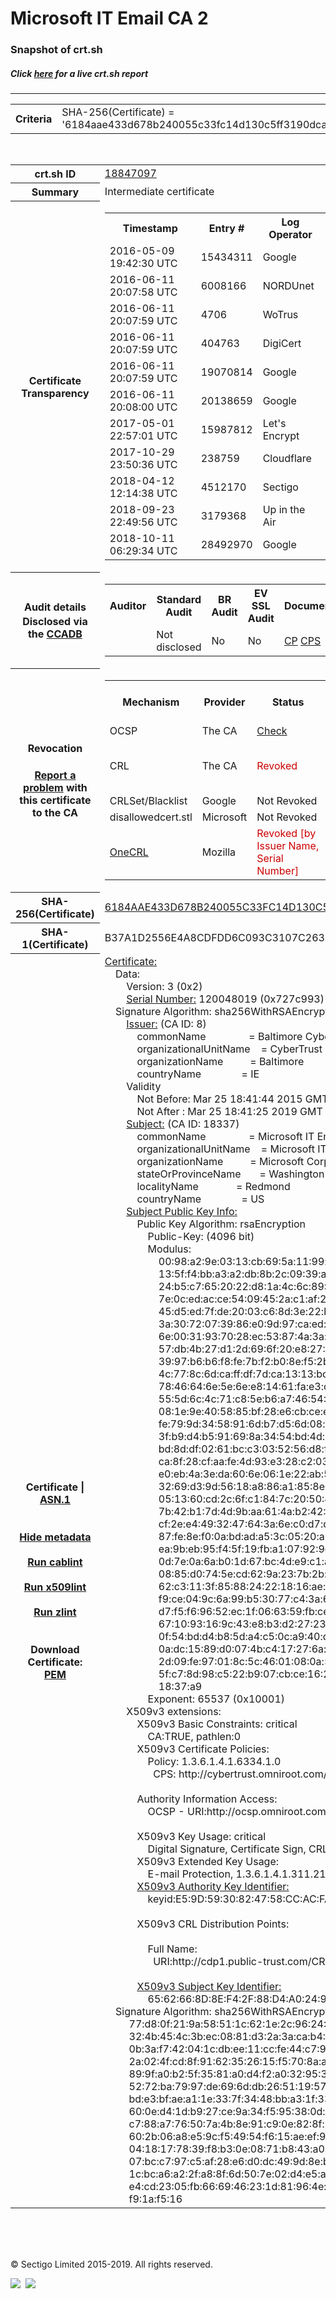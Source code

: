 # Microsoft IT Email CA 2
### Snapshot of crt.sh
##### Click [here](https://crt.sh/?q=6184AAE433D678B240055C33FC14D130C5FF3190DCA58D09BC2F95E81485DD98) for a live crt.sh report

---
<!DOCTYPE HTML PUBLIC "-//W3C//DTD HTML 4.0 Transitional//EN">
<HTML>

<BODY>

<TABLE>
  <TR>
    <TH class="outer">Criteria</TH>
    <TD class="outer">SHA-256(Certificate) = '6184aae433d678b240055c33fc14d130c5ff3190dca58d09bc2f95e81485dd98'</TD>
  </TR>
</TABLE>
<BR>
<TABLE>
  <TR>
    <TH class="outer">crt.sh ID</TH>
    <TD class="outer"><A href="?id=18847097">18847097</A></TD>
  </TR>
  <TR>
    <TH class="outer">Summary</TH>
    <TD class="outer">Intermediate certificate</TD>
  </TR>
  <TR>
    <TH class="outer">Certificate<BR>Transparency</TH>
    <TD class="outer">
<TABLE class="options" style="margin-left:0px">
  <TR>
    <TH>Timestamp</TH>
    <TH>Entry #</TH>
    <TH>Log Operator</TH>
    <TH>Log URL</TH>
  </TR>
  <TR>
    <TD>2016-05-09&nbsp; <FONT class="small">19:42:30 UTC</FONT></TD>
    <TD>15434311</TD>
    <TD>Google</TD>
    <TD>https://ct.googleapis.com/rocketeer</TD>
  </TR>
  <TR>
    <TD>2016-06-11&nbsp; <FONT class="small">20:07:58 UTC</FONT></TD>
    <TD>6008166</TD>
    <TD>NORDUnet</TD>
    <TD>https://plausible.ct.nordu.net</TD>
  </TR>
  <TR>
    <TD>2016-06-11&nbsp; <FONT class="small">20:07:59 UTC</FONT></TD>
    <TD>4706</TD>
    <TD>WoTrus</TD>
    <TD>https://ctlog.wosign.com</TD>
  </TR>
  <TR>
    <TD>2016-06-11&nbsp; <FONT class="small">20:07:59 UTC</FONT></TD>
    <TD>404763</TD>
    <TD>DigiCert</TD>
    <TD>https://ct1.digicert-ct.com/log</TD>
  </TR>
  <TR>
    <TD>2016-06-11&nbsp; <FONT class="small">20:07:59 UTC</FONT></TD>
    <TD>19070814</TD>
    <TD>Google</TD>
    <TD>https://ct.googleapis.com/aviator</TD>
  </TR>
  <TR>
    <TD>2016-06-11&nbsp; <FONT class="small">20:08:00 UTC</FONT></TD>
    <TD>20138659</TD>
    <TD>Google</TD>
    <TD>https://ct.googleapis.com/pilot</TD>
  </TR>
  <TR>
    <TD>2017-05-01&nbsp; <FONT class="small">22:57:01 UTC</FONT></TD>
    <TD>15987812</TD>
    <TD>Let's Encrypt</TD>
    <TD>https://clicky.ct.letsencrypt.org</TD>
  </TR>
  <TR>
    <TD>2017-10-29&nbsp; <FONT class="small">23:50:36 UTC</FONT></TD>
    <TD>238759</TD>
    <TD>Cloudflare</TD>
    <TD>https://ct.cloudflare.com/logs/nimbus2019</TD>
  </TR>
  <TR>
    <TD>2018-04-12&nbsp; <FONT class="small">12:14:38 UTC</FONT></TD>
    <TD>4512170</TD>
    <TD>Sectigo</TD>
    <TD>https://dodo.ct.comodo.com</TD>
  </TR>
  <TR>
    <TD>2018-09-23&nbsp; <FONT class="small">22:49:56 UTC</FONT></TD>
    <TD>3179368</TD>
    <TD>Up in the Air</TD>
    <TD>https://ct.filippo.io/behindthesofa</TD>
  </TR>
  <TR>
    <TD>2018-10-11&nbsp; <FONT class="small">06:29:34 UTC</FONT></TD>
    <TD>28492970</TD>
    <TD>Google</TD>
    <TD>https://ct.googleapis.com/logs/argon2019</TD>
  </TR>
</TABLE>
    </TD>
  </TR>
  <TR>
    <TH class="outer">Audit details<BR>
      <DIV class="small" style="padding-top:3px">Disclosed via the
        <A href="//ccadb-public.secure.force.com/mozilla/PublicAllIntermediateCerts" target="_blank">CCADB</A></DIV>
    </TH>
    <TD class="outer">
<TABLE class="options" style="margin-left:0px">
  <TR>
    <TH>Auditor</TH>
    <TH>Standard Audit</TH>
    <TH>BR Audit</TH>
    <TH>EV SSL Audit</TH>
    <TH>Documents</TH>
    <TH>CCADB</TH>
    <TH>Root Owner / Certificate</TH>
  </TR>
  <TR>
    <TD style="vertical-align:middle"></TD>
    <TD>Not disclosed    <TD>No    <TD>No    <TD>
      <A href="https://www.microsoft.com/pki/mscorp/cps/Microsoft%20IT%20PKI%20CP-CPS%20for%20SSL%20Ver%201%203%20January%202015.htm" target="blank">CP</A>
      <A href="https://www.microsoft.com/pki/mscorp/cps/Microsoft%20IT%20PKI%20CP-CPS%20for%20SSL%20Ver%201%203%20January%202015.htm" target="blank">CPS</A>
    </TD>
    <TD><A href="//ccadb.force.com/001o000000dsBDWAA2" target="_blank">001o000000dsBDWAA2</A></TD>
    <TD><A href="/?id=76">DigiCert</A></TD>
  </TR>
</TABLE>
    </TD>
  </TR>
  <TR>
    <TH class="outer">Revocation<BR><BR>
      <DIV class="small" style="padding-top:3px"><A href="?id=18847097&opt=problemreporting">Report a problem</A> with<BR>this certificate to the CA</DIV></TH>
    <TD class="outer">
      <TABLE class="options" style="margin-left:0px">
        <TR>
          <TH>Mechanism</TH>
          <TH>Provider</TH>
          <TH>Status</TH>
          <TH>Revocation Date</TH>
          <TH>Last Observed in CRL</TH>
          <TH>Last Checked <SPAN style="color:#CC0000;vertical-align:middle;font-size:70%;font-weight:normal">(Error)</SPAN></TH>
        </TR>
        <TR>
          <TD>OCSP</TD>
          <TD>The CA</TD>
          <TD><A href="?id=18847097&opt=ocsp">Check</A></TD>
          <TD><SPAN style="color:#888888">?</SPAN></TD>
          <TD><SPAN style="color:#888888">n/a</SPAN></TD>
          <TD><SPAN style="color:#888888">?</SPAN></TD>
        </TR>
        <TR>
          <TD>CRL</TD>
          <TD>The CA</TD>
          <TD><SPAN style="color:#CC0000">Revoked</SPAN></TD><TD>2018-05-22&nbsp; <FONT class="small">23:49:29 UTC</FONT></TD><TD>2019-11-27&nbsp; <FONT class="small">00:33:19 UTC</FONT></TD><TD>2019-12-04&nbsp; <FONT class="small">20:05:09 UTC</FONT></TD>
        </TR>
        <TR>
          <TD>CRLSet/Blacklist</TD>
          <TD>Google</TD>
          <TD>Not Revoked</TD>
          <TD><SPAN style="color:#888888">n/a</SPAN></TD>
          <TD><SPAN style="color:#888888">n/a</SPAN></TD>
          <TD><SPAN style="color:#888888">n/a</SPAN></TD>
        </TR>
        <TR>
          <TD>disallowedcert.stl</TD>
          <TD>Microsoft</TD>
          <TD>Not Revoked</TD>
          <TD><SPAN style="color:#888888">n/a</SPAN></TD>
          <TD><SPAN style="color:#888888">n/a</SPAN></TD>
          <TD><SPAN style="color:#888888">n/a</SPAN></TD>
        </TR>
        <TR>
          <TD><A href="/mozilla-onecrl" target="_blank">OneCRL</A></TD>
          <TD>Mozilla</TD>
          <TD><SPAN style="color:#CC0000">Revoked [by Issuer Name, Serial Number]</SPAN></TD><TD>2018-05-30&nbsp; <FONT class="small">12:35:03 UTC</FONT></TD>
          <TD><SPAN style="color:#888888">n/a</SPAN></TD>
          <TD><SPAN style="color:#888888">n/a</SPAN></TD>
        </TR>
      </TABLE>
    </TD>
  </TR>
  <TR>
    <TH class="outer">SHA-256(Certificate)</TH>
    <TD class="outer"><A href="//censys.io/certificates/6184aae433d678b240055c33fc14d130c5ff3190dca58d09bc2f95e81485dd98">6184AAE433D678B240055C33FC14D130C5FF3190DCA58D09BC2F95E81485DD98</A></TD>
  </TR>
  <TR>
    <TH class="outer">SHA-1(Certificate)</TH>
    <TD class="outer">B37A1D2556E4A8CDFDD6C093C3107C2638A9188E</TD>
  </TR>
  <TR>
    <TH class="outer">Certificate | <A href="?asn1=18847097">ASN.1</A>
      <SPAN class="small"><BR>
      <BR><BR><A href="?id=18847097&opt=nometadata">Hide metadata</A>
      <BR><BR><A href="?id=18847097&opt=cablint">Run cablint</A>
      <BR><BR><A href="?id=18847097&opt=x509lint">Run x509lint</A>
      <BR><BR><A href="?id=18847097&opt=zlint">Run zlint</A>
      <BR><BR><BR>Download Certificate: <A href="?d=18847097">PEM</A>
      </SPAN>
    </TH>
    <TD class="text"><A href="?d=18847097">Certificate:</A><BR>&nbsp;&nbsp;&nbsp;&nbsp;Data:<BR>&nbsp;&nbsp;&nbsp;&nbsp;&nbsp;&nbsp;&nbsp;&nbsp;Version:&nbsp;3&nbsp;(0x2)<BR>&nbsp;&nbsp;&nbsp;&nbsp;&nbsp;&nbsp;&nbsp;&nbsp;<A href="?serial=0727c993">Serial&nbsp;Number:</A>&nbsp;120048019&nbsp;(0x727c993)<BR>&nbsp;&nbsp;&nbsp;&nbsp;Signature&nbsp;Algorithm:&nbsp;sha256WithRSAEncryption<BR>&nbsp;&nbsp;&nbsp;&nbsp;&nbsp;&nbsp;&nbsp;&nbsp;<A href="?caid=8">Issuer:</A> <SPAN class="small">(CA ID: 8)</SPAN><BR>&nbsp;&nbsp;&nbsp;&nbsp;&nbsp;&nbsp;&nbsp;&nbsp;&nbsp;&nbsp;&nbsp;&nbsp;commonName&nbsp;&nbsp;&nbsp;&nbsp;&nbsp;&nbsp;&nbsp;&nbsp;&nbsp;&nbsp;&nbsp;&nbsp;&nbsp;&nbsp;&nbsp;&nbsp;=&nbsp;Baltimore&nbsp;CyberTrust&nbsp;Root<BR>&nbsp;&nbsp;&nbsp;&nbsp;&nbsp;&nbsp;&nbsp;&nbsp;&nbsp;&nbsp;&nbsp;&nbsp;organizationalUnitName&nbsp;&nbsp;&nbsp;&nbsp;=&nbsp;CyberTrust<BR>&nbsp;&nbsp;&nbsp;&nbsp;&nbsp;&nbsp;&nbsp;&nbsp;&nbsp;&nbsp;&nbsp;&nbsp;organizationName&nbsp;&nbsp;&nbsp;&nbsp;&nbsp;&nbsp;&nbsp;&nbsp;&nbsp;&nbsp;=&nbsp;Baltimore<BR>&nbsp;&nbsp;&nbsp;&nbsp;&nbsp;&nbsp;&nbsp;&nbsp;&nbsp;&nbsp;&nbsp;&nbsp;countryName&nbsp;&nbsp;&nbsp;&nbsp;&nbsp;&nbsp;&nbsp;&nbsp;&nbsp;&nbsp;&nbsp;&nbsp;&nbsp;&nbsp;&nbsp;=&nbsp;IE<BR>&nbsp;&nbsp;&nbsp;&nbsp;&nbsp;&nbsp;&nbsp;&nbsp;Validity<BR>&nbsp;&nbsp;&nbsp;&nbsp;&nbsp;&nbsp;&nbsp;&nbsp;&nbsp;&nbsp;&nbsp;&nbsp;Not&nbsp;Before:&nbsp;Mar&nbsp;25&nbsp;18:41:44&nbsp;2015&nbsp;GMT<BR>&nbsp;&nbsp;&nbsp;&nbsp;&nbsp;&nbsp;&nbsp;&nbsp;&nbsp;&nbsp;&nbsp;&nbsp;Not&nbsp;After&nbsp;:&nbsp;Mar&nbsp;25&nbsp;18:41:25&nbsp;2019&nbsp;GMT<BR>&nbsp;&nbsp;&nbsp;&nbsp;&nbsp;&nbsp;&nbsp;&nbsp;<A href="?caid=18337">Subject:</A> <SPAN class="small">(CA ID: 18337)</SPAN><BR>&nbsp;&nbsp;&nbsp;&nbsp;&nbsp;&nbsp;&nbsp;&nbsp;&nbsp;&nbsp;&nbsp;&nbsp;commonName&nbsp;&nbsp;&nbsp;&nbsp;&nbsp;&nbsp;&nbsp;&nbsp;&nbsp;&nbsp;&nbsp;&nbsp;&nbsp;&nbsp;&nbsp;&nbsp;=&nbsp;Microsoft&nbsp;IT&nbsp;Email&nbsp;CA&nbsp;2<BR>&nbsp;&nbsp;&nbsp;&nbsp;&nbsp;&nbsp;&nbsp;&nbsp;&nbsp;&nbsp;&nbsp;&nbsp;organizationalUnitName&nbsp;&nbsp;&nbsp;&nbsp;=&nbsp;Microsoft&nbsp;IT<BR>&nbsp;&nbsp;&nbsp;&nbsp;&nbsp;&nbsp;&nbsp;&nbsp;&nbsp;&nbsp;&nbsp;&nbsp;organizationName&nbsp;&nbsp;&nbsp;&nbsp;&nbsp;&nbsp;&nbsp;&nbsp;&nbsp;&nbsp;=&nbsp;Microsoft&nbsp;Corporation<BR>&nbsp;&nbsp;&nbsp;&nbsp;&nbsp;&nbsp;&nbsp;&nbsp;&nbsp;&nbsp;&nbsp;&nbsp;stateOrProvinceName&nbsp;&nbsp;&nbsp;&nbsp;&nbsp;&nbsp;&nbsp;=&nbsp;Washington<BR>&nbsp;&nbsp;&nbsp;&nbsp;&nbsp;&nbsp;&nbsp;&nbsp;&nbsp;&nbsp;&nbsp;&nbsp;localityName&nbsp;&nbsp;&nbsp;&nbsp;&nbsp;&nbsp;&nbsp;&nbsp;&nbsp;&nbsp;&nbsp;&nbsp;&nbsp;&nbsp;=&nbsp;Redmond<BR>&nbsp;&nbsp;&nbsp;&nbsp;&nbsp;&nbsp;&nbsp;&nbsp;&nbsp;&nbsp;&nbsp;&nbsp;countryName&nbsp;&nbsp;&nbsp;&nbsp;&nbsp;&nbsp;&nbsp;&nbsp;&nbsp;&nbsp;&nbsp;&nbsp;&nbsp;&nbsp;&nbsp;=&nbsp;US<BR>&nbsp;&nbsp;&nbsp;&nbsp;&nbsp;&nbsp;&nbsp;&nbsp;<A href="?spkisha256=092dffe607f6baac76cf7325ed4027fa57ca18460d64bdf6587c98bd2a65ce59">Subject&nbsp;Public&nbsp;Key&nbsp;Info:</A><BR>&nbsp;&nbsp;&nbsp;&nbsp;&nbsp;&nbsp;&nbsp;&nbsp;&nbsp;&nbsp;&nbsp;&nbsp;Public&nbsp;Key&nbsp;Algorithm:&nbsp;rsaEncryption<BR>&nbsp;&nbsp;&nbsp;&nbsp;&nbsp;&nbsp;&nbsp;&nbsp;&nbsp;&nbsp;&nbsp;&nbsp;&nbsp;&nbsp;&nbsp;&nbsp;Public-Key:&nbsp;(4096&nbsp;bit)<BR>&nbsp;&nbsp;&nbsp;&nbsp;&nbsp;&nbsp;&nbsp;&nbsp;&nbsp;&nbsp;&nbsp;&nbsp;&nbsp;&nbsp;&nbsp;&nbsp;Modulus:<BR>&nbsp;&nbsp;&nbsp;&nbsp;&nbsp;&nbsp;&nbsp;&nbsp;&nbsp;&nbsp;&nbsp;&nbsp;&nbsp;&nbsp;&nbsp;&nbsp;&nbsp;&nbsp;&nbsp;&nbsp;00:98:a2:9e:03:13:cb:69:5a:11:99:d8:75:c8:60:<BR>&nbsp;&nbsp;&nbsp;&nbsp;&nbsp;&nbsp;&nbsp;&nbsp;&nbsp;&nbsp;&nbsp;&nbsp;&nbsp;&nbsp;&nbsp;&nbsp;&nbsp;&nbsp;&nbsp;&nbsp;13:5f:f4:bb:a3:a2:db:8b:2c:09:39:ae:02:ff:df:<BR>&nbsp;&nbsp;&nbsp;&nbsp;&nbsp;&nbsp;&nbsp;&nbsp;&nbsp;&nbsp;&nbsp;&nbsp;&nbsp;&nbsp;&nbsp;&nbsp;&nbsp;&nbsp;&nbsp;&nbsp;24:b5:c7:65:20:22:d8:1a:4c:6c:89:4c:eb:11:5d:<BR>&nbsp;&nbsp;&nbsp;&nbsp;&nbsp;&nbsp;&nbsp;&nbsp;&nbsp;&nbsp;&nbsp;&nbsp;&nbsp;&nbsp;&nbsp;&nbsp;&nbsp;&nbsp;&nbsp;&nbsp;7e:0c:ed:ac:ce:54:09:45:2a:c1:af:2c:e3:4b:c7:<BR>&nbsp;&nbsp;&nbsp;&nbsp;&nbsp;&nbsp;&nbsp;&nbsp;&nbsp;&nbsp;&nbsp;&nbsp;&nbsp;&nbsp;&nbsp;&nbsp;&nbsp;&nbsp;&nbsp;&nbsp;45:d5:ed:7f:de:20:03:c6:8d:3e:22:b5:48:fa:02:<BR>&nbsp;&nbsp;&nbsp;&nbsp;&nbsp;&nbsp;&nbsp;&nbsp;&nbsp;&nbsp;&nbsp;&nbsp;&nbsp;&nbsp;&nbsp;&nbsp;&nbsp;&nbsp;&nbsp;&nbsp;3a:30:72:07:39:86:e0:9d:97:ca:ed:6b:8f:71:57:<BR>&nbsp;&nbsp;&nbsp;&nbsp;&nbsp;&nbsp;&nbsp;&nbsp;&nbsp;&nbsp;&nbsp;&nbsp;&nbsp;&nbsp;&nbsp;&nbsp;&nbsp;&nbsp;&nbsp;&nbsp;6e:00:31:93:70:28:ec:53:87:4a:3a:2e:3c:d7:5e:<BR>&nbsp;&nbsp;&nbsp;&nbsp;&nbsp;&nbsp;&nbsp;&nbsp;&nbsp;&nbsp;&nbsp;&nbsp;&nbsp;&nbsp;&nbsp;&nbsp;&nbsp;&nbsp;&nbsp;&nbsp;57:db:4b:27:d1:2d:69:6f:20:e8:27:5b:4f:be:e0:<BR>&nbsp;&nbsp;&nbsp;&nbsp;&nbsp;&nbsp;&nbsp;&nbsp;&nbsp;&nbsp;&nbsp;&nbsp;&nbsp;&nbsp;&nbsp;&nbsp;&nbsp;&nbsp;&nbsp;&nbsp;39:97:b6:b6:f8:fe:7b:f2:b0:8e:f5:2b:28:62:a3:<BR>&nbsp;&nbsp;&nbsp;&nbsp;&nbsp;&nbsp;&nbsp;&nbsp;&nbsp;&nbsp;&nbsp;&nbsp;&nbsp;&nbsp;&nbsp;&nbsp;&nbsp;&nbsp;&nbsp;&nbsp;4c:77:8c:6d:ca:ff:df:7d:ca:13:13:bc:95:64:0c:<BR>&nbsp;&nbsp;&nbsp;&nbsp;&nbsp;&nbsp;&nbsp;&nbsp;&nbsp;&nbsp;&nbsp;&nbsp;&nbsp;&nbsp;&nbsp;&nbsp;&nbsp;&nbsp;&nbsp;&nbsp;78:46:64:6e:5e:6e:e8:14:61:fa:e3:c5:de:37:f6:<BR>&nbsp;&nbsp;&nbsp;&nbsp;&nbsp;&nbsp;&nbsp;&nbsp;&nbsp;&nbsp;&nbsp;&nbsp;&nbsp;&nbsp;&nbsp;&nbsp;&nbsp;&nbsp;&nbsp;&nbsp;55:5d:6c:4c:71:c8:5e:b6:a7:46:54:37:0b:18:fd:<BR>&nbsp;&nbsp;&nbsp;&nbsp;&nbsp;&nbsp;&nbsp;&nbsp;&nbsp;&nbsp;&nbsp;&nbsp;&nbsp;&nbsp;&nbsp;&nbsp;&nbsp;&nbsp;&nbsp;&nbsp;08:1e:9e:40:58:85:bf:28:e6:cb:ce:e3:c1:56:fa:<BR>&nbsp;&nbsp;&nbsp;&nbsp;&nbsp;&nbsp;&nbsp;&nbsp;&nbsp;&nbsp;&nbsp;&nbsp;&nbsp;&nbsp;&nbsp;&nbsp;&nbsp;&nbsp;&nbsp;&nbsp;fe:79:9d:34:58:91:6d:b7:d5:6d:08:dd:36:3c:f7:<BR>&nbsp;&nbsp;&nbsp;&nbsp;&nbsp;&nbsp;&nbsp;&nbsp;&nbsp;&nbsp;&nbsp;&nbsp;&nbsp;&nbsp;&nbsp;&nbsp;&nbsp;&nbsp;&nbsp;&nbsp;3f:b9:d4:b5:91:69:8a:34:54:bd:4d:9a:69:95:0d:<BR>&nbsp;&nbsp;&nbsp;&nbsp;&nbsp;&nbsp;&nbsp;&nbsp;&nbsp;&nbsp;&nbsp;&nbsp;&nbsp;&nbsp;&nbsp;&nbsp;&nbsp;&nbsp;&nbsp;&nbsp;bd:8d:df:02:61:bc:c3:03:52:56:d8:ff:6c:ec:a3:<BR>&nbsp;&nbsp;&nbsp;&nbsp;&nbsp;&nbsp;&nbsp;&nbsp;&nbsp;&nbsp;&nbsp;&nbsp;&nbsp;&nbsp;&nbsp;&nbsp;&nbsp;&nbsp;&nbsp;&nbsp;ca:8f:28:cf:aa:fe:4d:93:e3:28:c2:03:fc:56:e3:<BR>&nbsp;&nbsp;&nbsp;&nbsp;&nbsp;&nbsp;&nbsp;&nbsp;&nbsp;&nbsp;&nbsp;&nbsp;&nbsp;&nbsp;&nbsp;&nbsp;&nbsp;&nbsp;&nbsp;&nbsp;e0:eb:4a:3e:da:60:6e:06:1e:22:ab:56:a4:eb:84:<BR>&nbsp;&nbsp;&nbsp;&nbsp;&nbsp;&nbsp;&nbsp;&nbsp;&nbsp;&nbsp;&nbsp;&nbsp;&nbsp;&nbsp;&nbsp;&nbsp;&nbsp;&nbsp;&nbsp;&nbsp;32:69:d3:9d:56:18:a8:86:a1:85:8e:ee:49:00:7e:<BR>&nbsp;&nbsp;&nbsp;&nbsp;&nbsp;&nbsp;&nbsp;&nbsp;&nbsp;&nbsp;&nbsp;&nbsp;&nbsp;&nbsp;&nbsp;&nbsp;&nbsp;&nbsp;&nbsp;&nbsp;05:13:60:cd:2c:6f:c1:84:7c:20:50:4d:37:27:f3:<BR>&nbsp;&nbsp;&nbsp;&nbsp;&nbsp;&nbsp;&nbsp;&nbsp;&nbsp;&nbsp;&nbsp;&nbsp;&nbsp;&nbsp;&nbsp;&nbsp;&nbsp;&nbsp;&nbsp;&nbsp;7b:42:b1:7d:4d:9b:aa:61:4a:b2:42:12:57:be:97:<BR>&nbsp;&nbsp;&nbsp;&nbsp;&nbsp;&nbsp;&nbsp;&nbsp;&nbsp;&nbsp;&nbsp;&nbsp;&nbsp;&nbsp;&nbsp;&nbsp;&nbsp;&nbsp;&nbsp;&nbsp;cf:2e:e4:49:32:47:64:3a:6e:c0:d7:d2:b4:0b:53:<BR>&nbsp;&nbsp;&nbsp;&nbsp;&nbsp;&nbsp;&nbsp;&nbsp;&nbsp;&nbsp;&nbsp;&nbsp;&nbsp;&nbsp;&nbsp;&nbsp;&nbsp;&nbsp;&nbsp;&nbsp;87:fe:8e:f0:0a:bd:ad:a5:3c:05:20:a5:37:55:79:<BR>&nbsp;&nbsp;&nbsp;&nbsp;&nbsp;&nbsp;&nbsp;&nbsp;&nbsp;&nbsp;&nbsp;&nbsp;&nbsp;&nbsp;&nbsp;&nbsp;&nbsp;&nbsp;&nbsp;&nbsp;ea:9b:eb:95:f4:5f:19:fb:a1:07:92:9c:70:00:7f:<BR>&nbsp;&nbsp;&nbsp;&nbsp;&nbsp;&nbsp;&nbsp;&nbsp;&nbsp;&nbsp;&nbsp;&nbsp;&nbsp;&nbsp;&nbsp;&nbsp;&nbsp;&nbsp;&nbsp;&nbsp;0d:7e:0a:6a:b0:1d:67:bc:4d:e9:c1:ad:b2:3d:ab:<BR>&nbsp;&nbsp;&nbsp;&nbsp;&nbsp;&nbsp;&nbsp;&nbsp;&nbsp;&nbsp;&nbsp;&nbsp;&nbsp;&nbsp;&nbsp;&nbsp;&nbsp;&nbsp;&nbsp;&nbsp;08:85:d0:74:5e:cd:62:9a:23:7b:2b:fc:2d:3d:7a:<BR>&nbsp;&nbsp;&nbsp;&nbsp;&nbsp;&nbsp;&nbsp;&nbsp;&nbsp;&nbsp;&nbsp;&nbsp;&nbsp;&nbsp;&nbsp;&nbsp;&nbsp;&nbsp;&nbsp;&nbsp;62:c3:11:3f:85:88:24:22:18:16:ae:51:10:85:89:<BR>&nbsp;&nbsp;&nbsp;&nbsp;&nbsp;&nbsp;&nbsp;&nbsp;&nbsp;&nbsp;&nbsp;&nbsp;&nbsp;&nbsp;&nbsp;&nbsp;&nbsp;&nbsp;&nbsp;&nbsp;f9:ce:04:9c:6a:99:b5:30:77:c4:3a:6f:11:a2:56:<BR>&nbsp;&nbsp;&nbsp;&nbsp;&nbsp;&nbsp;&nbsp;&nbsp;&nbsp;&nbsp;&nbsp;&nbsp;&nbsp;&nbsp;&nbsp;&nbsp;&nbsp;&nbsp;&nbsp;&nbsp;d7:f5:f6:96:52:ec:1f:06:63:59:fb:ce:da:7b:2c:<BR>&nbsp;&nbsp;&nbsp;&nbsp;&nbsp;&nbsp;&nbsp;&nbsp;&nbsp;&nbsp;&nbsp;&nbsp;&nbsp;&nbsp;&nbsp;&nbsp;&nbsp;&nbsp;&nbsp;&nbsp;67:10:93:16:9c:43:e8:b3:d2:27:23:09:ed:77:c4:<BR>&nbsp;&nbsp;&nbsp;&nbsp;&nbsp;&nbsp;&nbsp;&nbsp;&nbsp;&nbsp;&nbsp;&nbsp;&nbsp;&nbsp;&nbsp;&nbsp;&nbsp;&nbsp;&nbsp;&nbsp;0f:54:bd:d4:b8:5d:a4:c5:0c:a9:40:d2:c7:4d:f0:<BR>&nbsp;&nbsp;&nbsp;&nbsp;&nbsp;&nbsp;&nbsp;&nbsp;&nbsp;&nbsp;&nbsp;&nbsp;&nbsp;&nbsp;&nbsp;&nbsp;&nbsp;&nbsp;&nbsp;&nbsp;0a:dc:15:89:d0:07:4b:c4:17:27:6a:d6:f9:dd:fe:<BR>&nbsp;&nbsp;&nbsp;&nbsp;&nbsp;&nbsp;&nbsp;&nbsp;&nbsp;&nbsp;&nbsp;&nbsp;&nbsp;&nbsp;&nbsp;&nbsp;&nbsp;&nbsp;&nbsp;&nbsp;2d:09:fe:97:01:8c:5c:46:01:08:0a:50:0a:e0:4b:<BR>&nbsp;&nbsp;&nbsp;&nbsp;&nbsp;&nbsp;&nbsp;&nbsp;&nbsp;&nbsp;&nbsp;&nbsp;&nbsp;&nbsp;&nbsp;&nbsp;&nbsp;&nbsp;&nbsp;&nbsp;5f:c7:8d:98:c5:22:b9:07:cb:ce:16:27:d0:2f:11:<BR>&nbsp;&nbsp;&nbsp;&nbsp;&nbsp;&nbsp;&nbsp;&nbsp;&nbsp;&nbsp;&nbsp;&nbsp;&nbsp;&nbsp;&nbsp;&nbsp;&nbsp;&nbsp;&nbsp;&nbsp;18:37:a9<BR>&nbsp;&nbsp;&nbsp;&nbsp;&nbsp;&nbsp;&nbsp;&nbsp;&nbsp;&nbsp;&nbsp;&nbsp;&nbsp;&nbsp;&nbsp;&nbsp;Exponent:&nbsp;65537&nbsp;(0x10001)<BR>&nbsp;&nbsp;&nbsp;&nbsp;&nbsp;&nbsp;&nbsp;&nbsp;X509v3&nbsp;extensions:<BR>&nbsp;&nbsp;&nbsp;&nbsp;&nbsp;&nbsp;&nbsp;&nbsp;&nbsp;&nbsp;&nbsp;&nbsp;X509v3&nbsp;Basic&nbsp;Constraints:&nbsp;critical<BR>&nbsp;&nbsp;&nbsp;&nbsp;&nbsp;&nbsp;&nbsp;&nbsp;&nbsp;&nbsp;&nbsp;&nbsp;&nbsp;&nbsp;&nbsp;&nbsp;CA:TRUE,&nbsp;pathlen:0<BR>&nbsp;&nbsp;&nbsp;&nbsp;&nbsp;&nbsp;&nbsp;&nbsp;&nbsp;&nbsp;&nbsp;&nbsp;X509v3&nbsp;Certificate&nbsp;Policies:&nbsp;<BR>&nbsp;&nbsp;&nbsp;&nbsp;&nbsp;&nbsp;&nbsp;&nbsp;&nbsp;&nbsp;&nbsp;&nbsp;&nbsp;&nbsp;&nbsp;&nbsp;Policy:&nbsp;1.3.6.1.4.1.6334.1.0<BR>&nbsp;&nbsp;&nbsp;&nbsp;&nbsp;&nbsp;&nbsp;&nbsp;&nbsp;&nbsp;&nbsp;&nbsp;&nbsp;&nbsp;&nbsp;&nbsp;&nbsp;&nbsp;CPS:&nbsp;http://cybertrust.omniroot.com/repository.cfm<BR><BR>&nbsp;&nbsp;&nbsp;&nbsp;&nbsp;&nbsp;&nbsp;&nbsp;&nbsp;&nbsp;&nbsp;&nbsp;Authority&nbsp;Information&nbsp;Access:&nbsp;<BR>&nbsp;&nbsp;&nbsp;&nbsp;&nbsp;&nbsp;&nbsp;&nbsp;&nbsp;&nbsp;&nbsp;&nbsp;&nbsp;&nbsp;&nbsp;&nbsp;OCSP&nbsp;-&nbsp;URI:http://ocsp.omniroot.com/baltimoreroot<BR><BR>&nbsp;&nbsp;&nbsp;&nbsp;&nbsp;&nbsp;&nbsp;&nbsp;&nbsp;&nbsp;&nbsp;&nbsp;X509v3&nbsp;Key&nbsp;Usage:&nbsp;critical<BR>&nbsp;&nbsp;&nbsp;&nbsp;&nbsp;&nbsp;&nbsp;&nbsp;&nbsp;&nbsp;&nbsp;&nbsp;&nbsp;&nbsp;&nbsp;&nbsp;Digital&nbsp;Signature,&nbsp;Certificate&nbsp;Sign,&nbsp;CRL&nbsp;Sign<BR>&nbsp;&nbsp;&nbsp;&nbsp;&nbsp;&nbsp;&nbsp;&nbsp;&nbsp;&nbsp;&nbsp;&nbsp;X509v3&nbsp;Extended&nbsp;Key&nbsp;Usage:&nbsp;<BR>&nbsp;&nbsp;&nbsp;&nbsp;&nbsp;&nbsp;&nbsp;&nbsp;&nbsp;&nbsp;&nbsp;&nbsp;&nbsp;&nbsp;&nbsp;&nbsp;E-mail&nbsp;Protection,&nbsp;1.3.6.1.4.1.311.21.5<BR>&nbsp;&nbsp;&nbsp;&nbsp;&nbsp;&nbsp;&nbsp;&nbsp;&nbsp;&nbsp;&nbsp;&nbsp;<A href="?ski=e59d5930824758ccacfa085436867b3ab5044df0">X509v3&nbsp;Authority&nbsp;Key&nbsp;Identifier:</A><BR>&nbsp;&nbsp;&nbsp;&nbsp;&nbsp;&nbsp;&nbsp;&nbsp;&nbsp;&nbsp;&nbsp;&nbsp;&nbsp;&nbsp;&nbsp;&nbsp;keyid:E5:9D:59:30:82:47:58:CC:AC:FA:08:54:36:86:7B:3A:B5:04:4D:F0<BR><BR>&nbsp;&nbsp;&nbsp;&nbsp;&nbsp;&nbsp;&nbsp;&nbsp;&nbsp;&nbsp;&nbsp;&nbsp;X509v3&nbsp;CRL&nbsp;Distribution&nbsp;Points:&nbsp;<BR><BR>&nbsp;&nbsp;&nbsp;&nbsp;&nbsp;&nbsp;&nbsp;&nbsp;&nbsp;&nbsp;&nbsp;&nbsp;&nbsp;&nbsp;&nbsp;&nbsp;Full&nbsp;Name:<BR>&nbsp;&nbsp;&nbsp;&nbsp;&nbsp;&nbsp;&nbsp;&nbsp;&nbsp;&nbsp;&nbsp;&nbsp;&nbsp;&nbsp;&nbsp;&nbsp;&nbsp;&nbsp;URI:http://cdp1.public-trust.com/CRL/Omniroot2025.crl<BR><BR>&nbsp;&nbsp;&nbsp;&nbsp;&nbsp;&nbsp;&nbsp;&nbsp;&nbsp;&nbsp;&nbsp;&nbsp;<A href="?ski=6562668d8ef42f88d4a0249e619635985f644542">X509v3&nbsp;Subject&nbsp;Key&nbsp;Identifier:</A><BR>&nbsp;&nbsp;&nbsp;&nbsp;&nbsp;&nbsp;&nbsp;&nbsp;&nbsp;&nbsp;&nbsp;&nbsp;&nbsp;&nbsp;&nbsp;&nbsp;65:62:66:8D:8E:F4:2F:88:D4:A0:24:9E:61:96:35:98:5F:64:45:42<BR>&nbsp;&nbsp;&nbsp;&nbsp;Signature&nbsp;Algorithm:&nbsp;sha256WithRSAEncryption<BR>&nbsp;&nbsp;&nbsp;&nbsp;&nbsp;&nbsp;&nbsp;&nbsp;&nbsp;77:d8:0f:21:9a:58:51:1c:62:1e:2c:96:24:11:c1:50:92:6a:<BR>&nbsp;&nbsp;&nbsp;&nbsp;&nbsp;&nbsp;&nbsp;&nbsp;&nbsp;32:4b:45:4c:3b:ec:08:81:d3:2a:3a:ca:b4:60:bf:7d:3e:29:<BR>&nbsp;&nbsp;&nbsp;&nbsp;&nbsp;&nbsp;&nbsp;&nbsp;&nbsp;0b:3a:f7:42:04:1c:db:ee:11:cc:fe:44:c7:96:6c:24:94:b3:<BR>&nbsp;&nbsp;&nbsp;&nbsp;&nbsp;&nbsp;&nbsp;&nbsp;&nbsp;2a:02:4f:cd:8f:91:62:35:26:15:f5:70:8a:ad:0a:3e:13:4a:<BR>&nbsp;&nbsp;&nbsp;&nbsp;&nbsp;&nbsp;&nbsp;&nbsp;&nbsp;89:9f:a0:b2:5f:35:81:a0:d4:f2:a0:32:95:3d:68:3b:26:38:<BR>&nbsp;&nbsp;&nbsp;&nbsp;&nbsp;&nbsp;&nbsp;&nbsp;&nbsp;52:72:ba:79:97:de:69:6d:db:26:51:19:57:f0:11:f0:6b:73:<BR>&nbsp;&nbsp;&nbsp;&nbsp;&nbsp;&nbsp;&nbsp;&nbsp;&nbsp;bd:e3:bf:ae:a1:1e:33:7f:34:48:bb:a3:1f:33:2b:24:bb:79:<BR>&nbsp;&nbsp;&nbsp;&nbsp;&nbsp;&nbsp;&nbsp;&nbsp;&nbsp;60:0e:d4:1d:b9:27:ce:9a:34:f5:95:38:0d:aa:e2:df:93:54:<BR>&nbsp;&nbsp;&nbsp;&nbsp;&nbsp;&nbsp;&nbsp;&nbsp;&nbsp;c7:88:a7:76:50:7a:4b:8e:91:c9:0e:82:8f:2b:85:46:5a:22:<BR>&nbsp;&nbsp;&nbsp;&nbsp;&nbsp;&nbsp;&nbsp;&nbsp;&nbsp;60:2b:06:a8:e5:9c:f5:49:54:f6:15:ae:ef:99:b1:2b:af:23:<BR>&nbsp;&nbsp;&nbsp;&nbsp;&nbsp;&nbsp;&nbsp;&nbsp;&nbsp;04:18:17:78:39:f8:b3:0e:08:71:b8:43:a0:07:0d:da:af:3e:<BR>&nbsp;&nbsp;&nbsp;&nbsp;&nbsp;&nbsp;&nbsp;&nbsp;&nbsp;07:bc:c7:97:c5:af:28:e6:d0:dc:49:9d:8e:b9:a3:a6:77:d5:<BR>&nbsp;&nbsp;&nbsp;&nbsp;&nbsp;&nbsp;&nbsp;&nbsp;&nbsp;1c:bc:a6:a2:2f:a8:8f:6d:50:7e:02:d4:e5:ad:1c:b4:8f:c9:<BR>&nbsp;&nbsp;&nbsp;&nbsp;&nbsp;&nbsp;&nbsp;&nbsp;&nbsp;e4:cd:23:05:fb:66:69:46:23:1d:81:96:4e:77:88:bc:52:53:<BR>&nbsp;&nbsp;&nbsp;&nbsp;&nbsp;&nbsp;&nbsp;&nbsp;&nbsp;f9:1a:f5:16<BR>    </TD>
  </TR>
</TABLE>

  <BR><BR><BR>

  <P class="copyright">&copy; Sectigo Limited 2015-2019. All rights reserved.</P>
  <DIV>
    <A href="https://sectigo.com/"><IMG src="/sectigo_s.png"></A>
    &nbsp;<A href="https://github.com/crtsh"><IMG src="/GitHub-Mark-32px.png"></A>
  </DIV>
</BODY>
</HTML>
